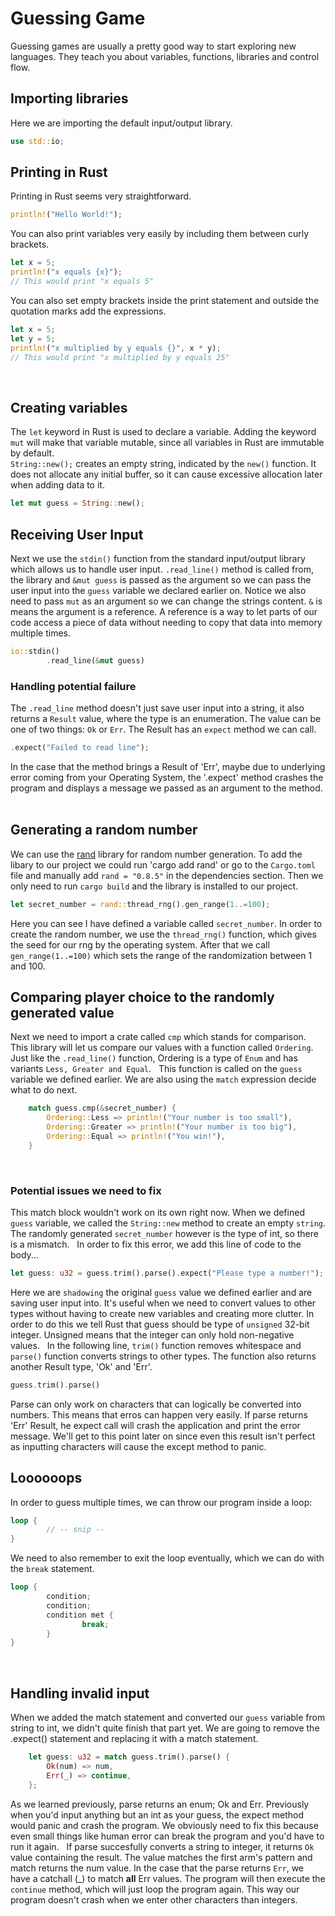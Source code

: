 # Guessing Game
Guessing games are usually a pretty good way to start exploring new languages. They teach you about variables, functions, libraries and control flow.

## Importing libraries
Here we are importing the default input/output library.
``` Rust
use std::io;
```

## Printing in Rust
Printing in Rust seems very straightforward.
``` Rust
println!("Hello World!");
```
You can also print variables very easily by including them between curly brackets.
``` Rust
let x = 5;
println!("x equals {x}"); 
// This would print "x equals 5"
``` 
You can also set empty brackets inside the print statement and outside the quotation marks
add the expressions.
``` Rust
let x = 5;
let y = 5;
println!("x multiplied by y equals {}", x * y);
// This would print "x multiplied by y equals 25"
```
&nbsp;
## Creating variables
The `let` keyword in Rust is used to declare a variable. Adding the keyword `mut` will make that variable mutable, since all variables in Rust are immutable by default. <br>
`String::new();` creates an empty string, indicated by the `new()` function. It does not allocate any initial buffer, so it can cause excessive allocation later when adding data to it.
``` Rust
let mut guess = String::new();
```

## Receiving User Input 
Next we use the `stdin()` function from the standard input/output library which allows us to handle user input. `.read_line()` method is called from, the library and `&mut guess` is passed as the argument so we can pass the user input into the `guess` variable we declared earlier on. Notice we also need to pass `mut` as an argument so we can change the strings content.
`&` is means the argument is a reference. A reference is a way to let parts of our code access a piece of data without needing to copy that data into memory multiple times.
``` Rust
io::stdin()
        .read_line(&mut guess)
```

### Handling potential failure
The `.read_line` method doesn't just save user input into a string, it also returns a `Result` value, where the type is an enumeration. The value can be one of two things: `Ok` or `Err`. The Result has an `expect` method we can call.
``` Rust
.expect("Failed to read line");
```
In the case that the method brings a Result of 'Err', maybe due to underlying error coming from your Operating System, the '.expect' method crashes the program and displays a message we passed as an argument to the method.
&nbsp;
## Generating a random number
We can use the [rand](https://crates.io/crates/rand) library for random number generation.
To add the libary to our project we could run 'cargo add rand' or go to the `Cargo.toml` file and manually add `rand = "0.8.5"` in the dependencies section. Then we only need to run `cargo build` and the library is installed to our project.
&nbsp;
``` Rust
let secret_number = rand::thread_rng().gen_range(1..=100);
```
Here you can see I have defined a variable called `secret_number`. In order to create the random number, we use the `thread_rng()` function, which gives the seed for our rng by the operating system. After that we call `gen_range(1..=100)` which sets the range of the randomization between 1 and 100.
&nbsp;
## Comparing player choice to the randomly generated value
Next we need to import a crate called `cmp` which stands for comparison. This library will let us compare our values with a function called `Ordering`. Just like the `.read_line()` function, Ordering is a type of `Enum` and has variants `Less, Greater and Equal`.
&nbsp;
This function is called on the `guess` variable we defined earlier. We are also using the `match` expression decide what to do next.
``` Rust
    match guess.cmp(&secret_number) {
        Ordering::Less => println!("Your number is too small"),
        Ordering::Greater => println!("Your number is too big"),
        Ordering::Equal => println!("You win!"),
    }
```
&nbsp;
### Potential issues we need to fix
This match block wouldn't work on its own right now. When we defined `guess` variable, we called the `String::new` method to create an empty `string`. The randomly generated `secret_number` however is the type of int, so there is a mismatch.
&nbsp;
In order to fix this error, we add this line of code to the body...
``` Rust
let guess: u32 = guess.trim().parse().expect("Please type a number!");
```
Here we are `shadowing` the original `guess` value we defined earlier and are saving user input into. It's useful when we need to convert values to other types without having to create new variables and creating more clutter. In order to do this we tell Rust that guess should be type of `unsigned` 32-bit integer. Unsigned means that the integer can only hold non-negative values. 
&nbsp;
In the following line, `trim()` function removes whitespace and `parse()` function converts strings to other types. The function also returns another Result type, 'Ok' and 'Err'. 
``` Rust
guess.trim().parse()
```
Parse can only work on characters that can logically be converted into numbers. This means that erros can happen very easily. If parse returns 'Err' Result, he expect call will crash the application and print the error message. We'll get to this point later on since even this result isn't perfect as inputting characters will cause the except method to panic.
&nbsp;
## Loooooops
In order to guess multiple times, we can throw our program inside a loop:
``` Rust 
loop {
        // -- snip --
}
```
We need to also remember to exit the loop eventually, which we can do with the `break` statement.
``` Rust
loop {
        condition;
        condition;
        condition met {
                break;
        }
}
```
&nbsp;
## Handling invalid input
When we added the match statement and converted our `guess` variable from string to int, we didn't quite finish that part yet. We are going to remove the .expect() statement and replacing it with a match statement.
``` Rust
    let guess: u32 = match guess.trim().parse() {
        Ok(num) => num,
        Err(_) => continue,
    };
```
As we learned previously, parse returns an enum; Ok and Err. Previously when you'd input anything but an int as your guess, the expect method would panic and crash the program. We obviously need to fix this because even small things like human error can break the program and you'd have to run it again.
&nbsp;
If parse succesfully converts a string to integer, it returns `Ok` value containing the result. The value matches the first arm's pattern and match returns the num value. In the case that the parse returns `Err`, we have a catchall (_) to match **all** Err values. The program will then execute the `continue` method, which will just loop the program again. This way our program doesn't crash when we enter other characters than integers.